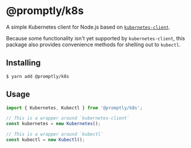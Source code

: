 # @promptly/k8s

A simple Kubernetes client for Node.js based on [`kubernetes-client`](https://github.com/godaddy/kubernetes-client).

Because some functionality isn't yet supported by  `kubernetes-client`, this package also provides convenience methods for shelling out to `kubectl`.

## Installing

    $ yarn add @promptly/k8s

## Usage

```typescript
import { Kubernetes, Kubectl } from '@promptly/k8s';

// This is a wrapper around `kubernetes-client`
const kubernetes = new Kubernetes();

// This is a wrapper around `kubectl`
const kubectl = new Kubectl();
```
